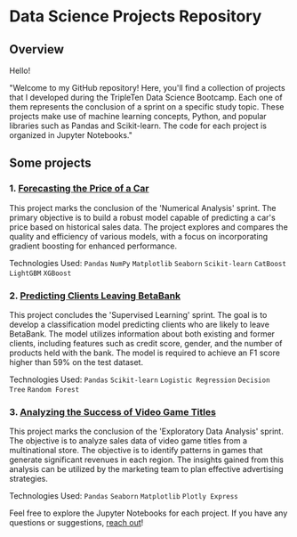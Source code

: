# Data Science Projects Repository

## Overview
Hello!

"Welcome to my GitHub repository! Here, you'll find a collection of projects that I developed during the TripleTen Data Science Bootcamp. Each one of them represents the conclusion of a sprint on a specific study topic. These projects make use of machine learning concepts, Python, and popular libraries such as Pandas and Scikit-learn. The code for each project is organized in Jupyter Notebooks."

## Some projects

### 1. [Forecasting the Price of a Car](https://github.com/Jrocatelli/tripleten-projects/tree/main/car_price)
This project marks the conclusion of the 'Numerical Analysis' sprint. The primary objective is to build a robust model capable of predicting a car's price based on historical sales data. The project explores and compares the quality and efficiency of various models, with a focus on incorporating gradient boosting for enhanced performance.

Technologies Used: `Pandas` `NumPy` `Matplotlib` `Seaborn` `Scikit-learn` `CatBoost` `LightGBM` `XGBoost` 

### 2. [Predicting Clients Leaving BetaBank](https://github.com/Jrocatelli/tripleten-projects/tree/main/bank_churn)
This project concludes the 'Supervised Learning' sprint. The goal is to develop a classification model predicting clients who are likely to leave BetaBank. The model utilizes information about both existing and former clients, including features such as credit score, gender, and the number of products held with the bank. The model is required to achieve an F1 score higher than 59% on the test dataset.

Technologies Used: `Pandas` `Scikit-learn` `Logistic Regression` `Decision Tree` `Random Forest`

### 3. [Analyzing the Success of Video Game Titles](https://github.com/Jrocatelli/tripleten-projects/tree/main/videogame_store)
This project marks the conclusion of the 'Exploratory Data Analysis' sprint. The objective is to analyze sales data of video game titles from a multinational store. The objective is to identify patterns in games that generate significant revenues in each region. The insights gained from this analysis can be utilized by the marketing team to plan effective advertising strategies.

Technologies Used: `Pandas` `Seaborn` `Matplotlib` `Plotly Express`

Feel free to explore the Jupyter Notebooks for each project. If you have any questions or suggestions, [reach out](https://www.linkedin.com/in/jrocatelli/)!
